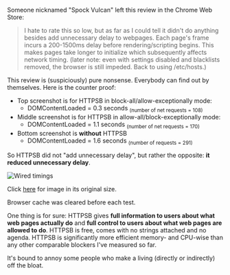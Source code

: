 Someone nicknamed "Spock Vulcan" left this review in the Chrome Web Store:

> I hate to rate this so low, but as far as I could tell it didn't do anything besides add unnecessary delay to webpages. Each page's frame incurs a 200-1500ms delay before rendering/scripting begins. This makes pages take longer to initialize which subsequently affects network timing. (later note: even with settings disabled and blacklists removed, the browser is still impeded. Back to using /etc/hosts.)

This review is (suspiciously) pure nonsense. Everybody can find out by themselves. Here is the counter proof:

- Top screenshot is for HTTPSB in block-all/allow-exceptionally mode:
    * DOMContentLoaded = 0.3 seconds <sub>(number of net requests = 108)</sub>
- Middle screenshot is for HTTPSB in allow-all/block-exceptionally mode:
    * DOMContentLoaded = 1.1 seconds <sub>(number of net requests = 170)</sub>
- Bottom screenshot is **without** HTTPSB
    * DOMContentLoaded = 1.6 seconds <sub>(number of requests = 291)</sub>

So HTTPSB did not "add unnecessary delay", but rather the opposite: **it reduced unnecessary delay**.

![Wired timings](https://raw.githubusercontent.com/gorhill/httpswitchboard/master/doc/img/spock-vulcan-counterproof.png)

Click [here](https://raw.githubusercontent.com/gorhill/httpswitchboard/master/doc/img/spock-vulcan-counterproof.png) for image in its original size.

Browser cache was cleared before each test.

One thing is for sure: HTTPSB gives **full information to users about what web pages actually do** and **full control to users about what web pages are allowed to do**. HTTPSB is free, comes with no strings attached and no agenda. HTTPSB is significantly more efficient memory- and CPU-wise than any other comparable blockers I've measured so far.

It's bound to annoy some people who make a living (directly or indirectly) off the bloat.